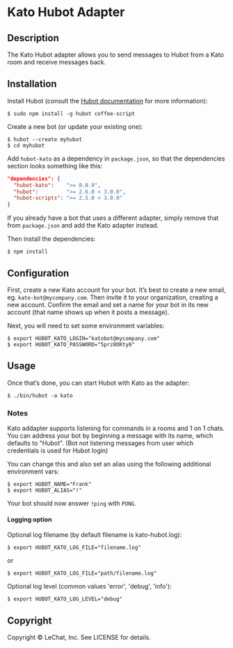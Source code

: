 # Kato Hubot Adapter

## Description

The Kato Hubot adapter allows you to send messages to Hubot from a Kato room and receive messages back.

## Installation

Install Hubot (consult the [Hubot documentation](https://github.com/github/hubot/tree/master/docs) for more information):

    $ sudo npm install -g hubot coffee-script

Create a new bot (or update your existing one):

    $ hubot --create myhubot
    $ cd myhubot

Add `hubot-kato` as a dependency in `package.json`, so that the dependencies section looks something like this:

```json
"dependencies": {
  "hubot-kato":    ">= 0.0.9",
  "hubot":         ">= 2.6.0 < 3.0.0",
  "hubot-scripts": ">= 2.5.0 < 3.0.0"
}
```

If you already have a bot that uses a different adapter, simply remove that from `package.json` and add the Kato adapter instead.

Then install the dependencies:

    $ npm install

## Configuration

First, create a new Kato account for your bot. It’s best to create a new email, eg. `kato-bot@mycompany.com`.
Then invite it to your organization, creating a new account. Confirm the email and set a name for your bot in its new account (that name shows up when it posts a message).

Next, you will need to set some environment variables:

    $ export HUBOT_KATO_LOGIN="katobot@mycompany.com"
    $ export HUBOT_KATO_PASSWORD="5prz8OKty6"

## Usage

Once that’s done, you can start Hubot with Kato as the adapter:

    $ ./bin/hubot -a kato

### Notes
Kato addapter supports listening for commands in a rooms and 1 on 1 chats.
You can address your bot by beginning a message with its name, which defaults to "Hubot".
(Bot not listening messages from user which credentials is used for Hubot login)

You can change this and also set an alias using the following additional environment vars:

    $ export HUBOT_NAME="Frank"
    $ export HUBOT_ALIAS="!"

Your bot should now answer `!ping` with `PONG`.

#### Logging option
Optional log filename (by default filename is kato-hubot.log):

    $ export HUBOT_KATO_LOG_FILE="filename.log" 
    
or 

    $ export HUBOT_KATO_LOG_FILE="path/filename.log"
     
Optional log level (common values 'error', 'debug', 'info'):

    $ export HUBOT_KATO_LOG_LEVEL="debug" 


## Copyright

Copyright &copy; LeChat, Inc. See LICENSE for details.

